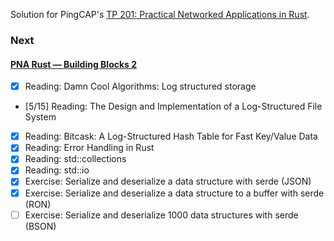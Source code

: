 Solution for PingCAP's [TP 201: Practical Networked Applications in Rust](https://github.com/pingcap/talent-plan/blob/master/courses/rust/README.md).

### Next

#### [PNA Rust — Building Blocks 2](https://github.com/kafji/talent-plan/blob/master/courses/rust/building-blocks/bb-2.md)

- [x] Reading: Damn Cool Algorithms: Log structured storage
- [5/15] Reading: The Design and Implementation of a Log-Structured File System
- [x] Reading: Bitcask: A Log-Structured Hash Table for Fast Key/Value Data
- [x] Reading: Error Handling in Rust
- [x] Reading: std::collections
- [x] Reading: std::io
- [x] Exercise: Serialize and deserialize a data structure with serde (JSON)
- [x] Exercise: Serialize and deserialize a data structure to a buffer with serde (RON)
- [ ] Exercise: Serialize and deserialize 1000 data structures with serde (BSON)
